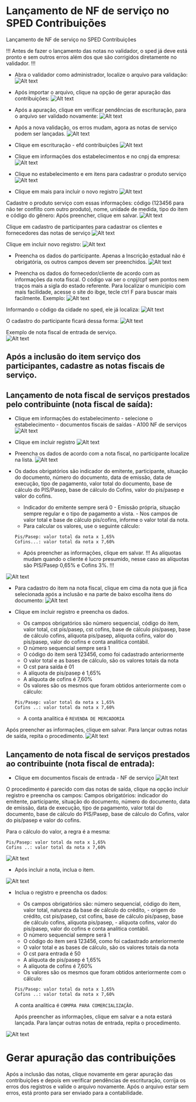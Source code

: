 # Lançamento de NF de serviço no SPED Contribuições

Lançamento de NF de serviço no SPED Contribuições

!!!
Antes de fazer o lançamento das notas no validador, o sped já deve está pronto e sem outros erros além dos que são corrigidos diretamente no validador. 
!!!

- Abra o validador como administrador, localize o arquivo para validação:
![Alt text](../../images/lancamento-nf-servico-sped-contribuicoes/01.png)

- Após importar o arquivo, clique na opção de gerar apuração das contribuições:
![Alt text](../../images/lancamento-nf-servico-sped-contribuicoes/02.png)

- Após a apuração, clique em verificar pendências de escrituração, para o arquivo ser validado novamente:
![Alt text](../../images/lancamento-nf-servico-sped-contribuicoes/03.png)

- Após a nova validação, os erros mudam, agora as notas de serviço podem ser lançadas.
![Alt text](../../images/lancamento-nf-servico-sped-contribuicoes/04.png)

- Clique em escrituração - efd contribuições
![Alt text](../../images/lancamento-nf-servico-sped-contribuicoes/05.png)

- Clique em informações dos estabelecimentos e no cnpj da empresa:
![Alt text](../../images/lancamento-nf-servico-sped-contribuicoes/06.png)

- Clique no estabelecimento e em itens para cadastrar o produto serviço
![Alt text](../../images/lancamento-nf-servico-sped-contribuicoes/07.png)

- Clique em mais para incluir o novo registro
![Alt text](../../images/lancamento-nf-servico-sped-contribuicoes/08.png)

Cadastre o produto serviço com essas informações: código (123456 para não ter conflito com outro produto), nome, unidade de medida, tipo do item e código do gênero: 
Após preencher, clique em salvar.
![Alt text](../../images/lancamento-nf-servico-sped-contribuicoes/09.png)

Clique em cadastro de participantes para cadastrar os clientes e fornecedores das notas de serviço
![Alt text](../../images/lancamento-nf-servico-sped-contribuicoes/10.png)

Clique em incluir novo registro: 
![Alt text](../../images/lancamento-nf-servico-sped-contribuicoes/11.png)

- Preencha os dados do participante. Apenas a Inscrição estadual não é obrigatória, os outros campos devem ser preenchidos.
![Alt text](../../images/lancamento-nf-servico-sped-contribuicoes/12.png)

- Preencha os dados do fornecedor/cliente de acordo com as informações da nota fiscal. O código vai ser o cnpj/cpf sem pontos nem traços mais a sigla do estado referente. Para localizar o município com mais facilidade, acesse o site do ibge, tecle ctrl F para buscar mais facilmente. 
Exemplo: 
![Alt text](../../images/lancamento-nf-servico-sped-contribuicoes/13.png)

Informando o código da cidade no sped, ele já localiza:
![Alt text](../../images/lancamento-nf-servico-sped-contribuicoes/14.png)

O cadastro do participante ficará dessa forma:
![Alt text](../../images/lancamento-nf-servico-sped-contribuicoes/15.png)

Exemplo de nota fiscal de entrada de serviço.  
![Alt text](../../images/lancamento-nf-servico-sped-contribuicoes/16.png)

## Após a inclusão do item serviço dos participantes, cadastre as notas fiscais de serviço.

## Lançamento de nota fiscal de serviços prestados pelo contribuinte (nota fiscal de saída):
- Clique em informações do estabelecimento - selecione o estabelecimento - documentos fiscais de saídas - A100 NF de serviços 
![Alt text](../../images/lancamento-nf-servico-sped-contribuicoes/17.png)


- Clique em incluir registro 
![Alt text](../../images/lancamento-nf-servico-sped-contribuicoes/18.png)

- Preencha os dados de acordo com a nota fiscal, no participante localize na lista.
![Alt text](../../images/lancamento-nf-servico-sped-contribuicoes/19.png)

- Os dados obrigatórios são indicador do emitente, participante, situação do documento, número do documento, data de emissão, data de execução, tipo de pagamento, valor total do documento, base de cálculo do PIS/Pasep, base de cálculo do Cofins, valor do pis/pasep e valor do cofins. 
    - Indicador do emitente sempre será 0 - Emissão própria, situação sempre regular e o tipo de pagamento a vista. - Nos campos de valor total e base de cálculo pis/cofins, informe o valor total da nota. 
    - Para calcular os valores, use o seguinte cálculo:
    ```
    Pis/Pasep: valor total da nota x 1,65%
    Cofins...: valor total da nota x 7,60%
    ```
    - Após preencher as informações, clique em salvar. 
    !!!
    As alíquotas mudam quando o cliente é lucro presumido, nesse caso as alíquotas são PIS/Pasep 0,65% e Cofins 3%. 
    !!!

![Alt text](../../images/lancamento-nf-servico-sped-contribuicoes/20.png)


- Para cadastro do item na nota fiscal, clique em cima da nota que já fica selecionada após a inclusão e na parte de baixo escolha itens do documento:
![Alt text](../../images/lancamento-nf-servico-sped-contribuicoes/21.png)


- Clique em incluir registro e preencha os dados. 
    - Os campos obrigatórios são número sequencial, código do item, valor total, cst pis/pasep, cst cofins, base de cálculo pis/pasep, base de cálculo cofins, alíquota pis/pasep, alíquota cofins, valor do pis/pasep, valor do cofins e conta analitica contábil. 
    - O número sequencial sempre será 1
    - O código do item será 123456, como foi cadastrado anteriormente
    - O valor total e as bases de cálculo, são os valores totais da nota
    - O cst para saída é 01
    - A alíquota de pis/pasep é 1,65%
    - A alíquota de cofins é 7,60% 
    - Os valores são os mesmos que foram obtidos anteriormente com o cálculo:
    ```
    Pis/Pasep: valor total da nota x 1,65%
    Cofins ..: valor total da nota x 7,60%
    ```
    - A conta analitica é `REVENDA DE MERCADORIA`

Após preencher as informações, clique em salvar. Para lançar outras notas de saída, repita o procedimento. 
![Alt text](../../images/lancamento-nf-servico-sped-contribuicoes/22.png)

## Lançamento de nota fiscal de serviços prestados ao contribuinte (nota fiscal de entrada):

- Clique em documentos fiscais de entrada - NF de serviço 
![Alt text](../../images/lancamento-nf-servico-sped-contribuicoes/23.png)

O procedimento é parecido com das notas de saída, clique na opção incluir registro e preencha os campos:
Campos obrigatórios: indicador do emitente, participante, situação do documento, número do documento, data de emissão, data de execução, tipo de pagamento, valor total do documento, base de cálculo do PIS/Pasep, base de cálculo do Cofins, valor do pis/pasep e valor do cofins.

Para o cálculo do valor, a regra é a mesma: 
```
Pis/Pasep: valor total da nota x 1,65%
Cofins ..: valor total da nota x 7,60%
```
![Alt text](../../images/lancamento-nf-servico-sped-contribuicoes/24.png)

- Após incluir a nota, inclua o item. 

![Alt text](../../images/lancamento-nf-servico-sped-contribuicoes/25.png)





- Inclua o registro e preencha os dados: 
    - Os campos obrigatórios são: número sequencial, código do item, valor total, natureza da base de cálculo do crédito, - origem do crédito, cst pis/pasep, cst cofins, base de cálculo pis/pasep, base de cálculo cofins, alíquota pis/pasep, - alíquota cofins, valor do pis/pasep, valor do cofins e conta analitica contábil. 
    - O número sequencial sempre será 1
    - O código do item será 123456, como foi cadastrado anteriormente
    - O valor total e as bases de cálculo, são os valores totais da nota
    - O cst para entrada é 50
    - A alíquota de pis/pasep é 1,65%
    - A alíquota de cofins é 7,60% 
    - Os valores são os mesmos que foram obtidos anteriormente com o cálculo:
    ```
    Pis/Pasep: valor total da nota x 1,65%
    Cofins ..: valor total da nota x 7,60%
    ```
    A conta analitica é `COMPRA PARA COMERCIALIZAÇÃO.`

    Após preencher as informações, clique em salvar e a nota estará lançada. Para lançar outras notas de entrada, repita o procedimento. 

![Alt text](../../images/lancamento-nf-servico-sped-contribuicoes/26.png)


# Gerar apuração das contribuições

Após a inclusão das notas, clique novamente em gerar apuração das contribuições e depois em verificar pendências de escrituração, corrija os erros dos registros e valide o arquivo novamente. Após o arquivo estar sem erros, está pronto para ser enviado para a contabilidade. 
